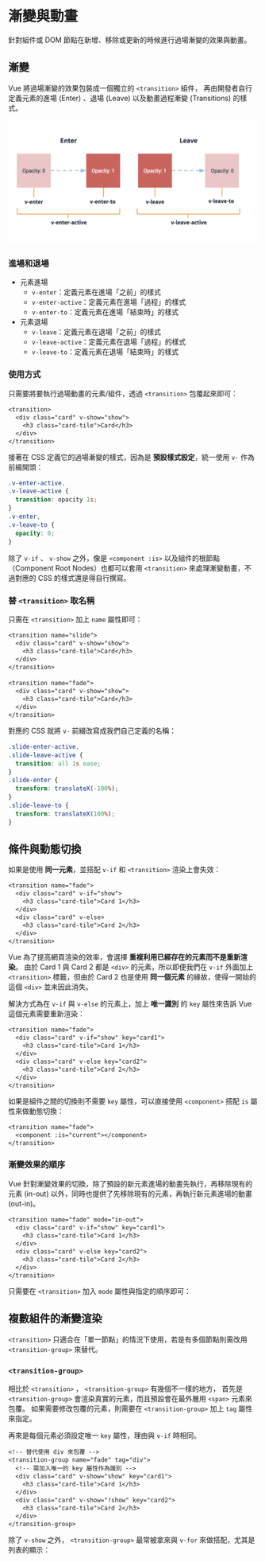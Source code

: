 # 漸變與動畫

針對組件或 DOM 節點在新增、移除或更新的時候進行過場漸變的效果與動畫。

## 漸變

Vue 將過場漸變的效果包裝成一個獨立的 `<transition>` 組件，
再由開發者自行定義元素的進場 (Enter) 、退場 (Leave) 以及動畫過程漸變 (Transitions) 的樣式。

![transition](./transition.png)

### 進場和退場

- 元素進場
  - `v-enter`：定義元素在進場「之前」的樣式
  - `v-enter-active`：定義元素在進場「過程」的樣式
  - `v-enter-to`：定義元素在進場「結束時」的樣式
- 元素退場
  - `v-leave`：定義元素在退場「之前」的樣式
  - `v-leave-active`：定義元素在退場「過程」的樣式
  - `v-leave-to`：定義元素在退場「結束時」的樣式

### 使用方式

只需要將要執行過場動畫的元素/組件，透過 `<transition>` 包覆起來即可：

```html{1,5}
<transition>
  <div class="card" v-show="show">
    <h3 class="card-tile">Card</h3>
  </div>
</transition>
```

接著在 CSS 定義它的過場漸變的樣式，因為是 **預設樣式設定**，統一使用 `v-` 作為前綴開頭：

```scss
.v-enter-active,
.v-leave-active {
  transition: opacity 1s;
}
.v-enter,
.v-leave-to {
  opacity: 0;
}
```

<TryBox>
  <component-transition-TransitionOpacity />
</TryBox>

除了 `v-if` 、 `v-show` 之外，像是 `<component :is>` 以及組件的根節點（Component Root Nodes）也都可以套用 `<transition>` 來處理漸變動畫，不過對應的 CSS 的樣式還是得自行撰寫。

### 替 `<transition>` 取名稱

只需在 `<transition>` 加上 `name` 屬性即可：

```html{1,7}
<transition name="slide">
  <div class="card" v-show="show">
    <h3 class="card-tile">Card</h3>
  </div>
</transition>

<transition name="fade">
  <div class="card" v-show="show">
    <h3 class="card-tile">Card</h3>
  </div>
</transition>
```

對應的 CSS 就將 `v-` 前綴改寫成我們自己定義的名稱：

```scss
.slide-enter-active,
.slide-leave-active {
  transition: all 1s ease;
}
.slide-enter {
  transform: translateX(-100%);
}
.slide-leave-to {
  transform: translateX(100%);
}
```

<TryBox>
  <component-transition-NamedTransition />
</TryBox>

## 條件與動態切換

如果是使用 **同一元素**，並搭配 `v-if` 和 `<transition>` 渲染上會失效：

```html{2,5}
<transition name="fade">
  <div class="card" v-if="show">
    <h3 class="card-tile">Card 1</h3>
  </div>
  <div class="card" v-else>
    <h3 class="card-tile">Card 2</h3>
  </div>
</transition>
```

<TryBox>
  <component-transition-TransitionNoKey />
</TryBox>

Vue 為了提高網頁渲染的效率，會選擇 **重複利用已經存在的元素而不是重新渲染**。
由於 Card 1 與 Card 2 都是 `<div>` 的元素，所以即便我們在 `v-if` 外面加上 `<transition>` 標籤，但由於 Card 2 也是使用 **同一個元素** 的緣故，使得一開始的這個 `<div>` 並未因此消失。

解決方式為在 `v-if` 與 `v-else` 的元素上，加上 **唯一識別** 的 `key` 屬性來告訴 Vue 這個元素需要重新渲染：

```html{2,5}
<transition name="fade">
  <div class="card" v-if="show" key="card1">
    <h3 class="card-tile">Card 1</h3>
  </div>
  <div class="card" v-else key="card2">
    <h3 class="card-tile">Card 2</h3>
  </div>
</transition>
```

<TryBox>
  <component-transition-TransitionWithKey />
</TryBox>

如果是組件之間的切換則不需要 `key` 屬性，可以直接使用 `<component>` 搭配 `is` 屬性來做動態切換：

```html{2}
<transition name="fade">
  <component :is="current"></component>
</transition>
```

### 漸變效果的順序

Vue 針對漸變效果的切換，除了預設的新元素進場的動畫先執行，再移除現有的元素 (in-out) 以外，同時也提供了先移除現有的元素，再執行新元素進場的動畫 (out-in)。

```html{1}
<transition name="fade" mode="in-out">
  <div class="card" v-if="show" key="card1">
    <h3 class="card-tile">Card 1</h3>
  </div>
  <div class="card" v-else key="card2">
    <h3 class="card-tile">Card 2</h3>
  </div>
</transition>
```

只需要在 `<transition>` 加入 `mode` 屬性與指定的順序即可：

<TryBox>
  <component-transition-TransitionMode />
</TryBox>

## 複數組件的漸變渲染

`<transition>` 只適合在「單一節點」的情況下使用，若是有多個節點則需改用 `<transition-group>` 來替代。

### `<transition-group>`

相比於 `<transition>` ， `<transition-group>` 有幾個不一樣的地方，
首先是 `<transition-group>` 會渲染真實的元素，而且預設會在最外層用 `<span>` 元素來包覆。 如果需要修改包覆的元素，則需要在 `<transition-group>` 加上 `tag` 屬性來指定。

再來是每個元素必須設定唯一 `key` 屬性，理由與 `v-if` 時相同。

```html{2,4,7}
<!-- 替代使用 div 來包覆 -->
<transition-group name="fade" tag="div">
  <!-- 需加入唯一的 key 屬性作為識別 -->
  <div class="card" v-show="show" key="card1">
    <h3 class="card-tile">Card 1</h3>
  </div>
  <div class="card" v-show="!show" key="card2">
    <h3 class="card-tile">Card 2</h3>
  </div>
</transition-group>
```

<p>除了 <code>v-show</code> 之外， <code>&lt;transition-group&gt;</code> 最常被拿來與 <code>v-for</code> 來做搭配，尤其是列表的顯示：</p>

<TryBox>
  <component-transition-TransitionGroup />
</TryBox>

